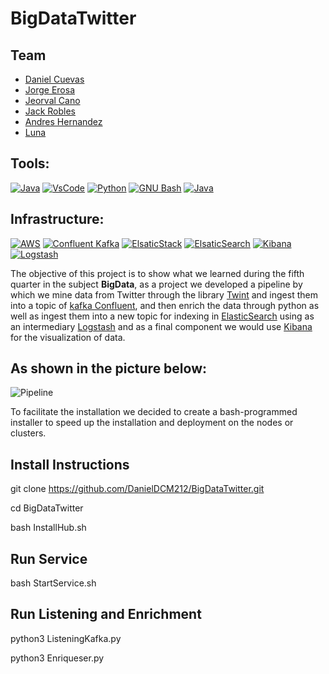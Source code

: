 # BigDataTwitter

## Team
+ [Daniel Cuevas](https://github.com/DanielDCM212)
+ [Jorge Erosa](https://github.com/JA-Erosa)
+ [Jeorval Cano](https://github.com/JeorvalCM)
+ [Jack Robles](https://github.com/JefeNovato044)
+ [Andres Hernandez](https://github.com/AndresHdez2000)
+ [Luna]()

## Tools:
[![Java](https://img.shields.io/badge/Ubuntu-E95420?style=for-the-badge&logo=Ubuntu&logoColor=orange&labelColor=101010)]()
[![VsCode](https://img.shields.io/badge/VsCode-007396?style=for-the-badge&logo=Visual-Studio-Code&logoColor=white&labelColor=101010)]()
[![Python](https://img.shields.io/badge/Python-3DDC84?style=for-the-badge&logo=python&logoColor=yellow&labelColor=101010)]()
[![GNU Bash](https://img.shields.io/badge/Bash-4EAA25?style=for-the-badge&logo=GNU-Bash&logoColor=white&labelColor=101010)]()
[![Java](https://img.shields.io/badge/Java-007396?style=for-the-badge&logo=java&logoColor=red&labelColor=101010)]()


## Infrastructure:
[![AWS](https://img.shields.io/badge/AWS-232F3E?style=for-the-badge&logo=amazon-aws&logoColor=orange&labelColor=101010)]()
[![Confluent Kafka](https://img.shields.io/badge/Kafka-999999?style=for-the-badge&logo=Apache-Kafka&logoColor=white&labelColor=101010)]()
[![ElsaticStack](https://img.shields.io/badge/Elastic-Stack-FCD109?style=for-the-badge&logo=Elastic&logoColor=F04E98&labelColor=101010)]()
[![ElsaticSearch](https://img.shields.io/badge/Elastic-Search-3EBFB3?style=for-the-badge&logo=Elasticsearch&logoColor=FCD109&labelColor=101010)]()
[![Kibana](https://img.shields.io/badge/Kibana-F04E98?style=for-the-badge&logo=kibana&logoColor=3EBFB3&labelColor=101010)]()
[![Logstash](https://img.shields.io/badge/Logstash-1D77CC?style=for-the-badge&logo=Logstash&logoColor=white&labelColor=101010)]()

The objective of this project is to show what we learned during the fifth quarter in the subject **BigData**, as a project we developed a pipeline by which we mine data from Twitter through the library [Twint](https://github.com/twintproject/twint) and ingest them into a topic of [kafka Confluent](https://www.confluent.io/), and then enrich the data through python as well as ingest them into a new topic for indexing in [ElasticSearch](https://www.elastic.co/es/downloads/elasticsearch) using as an intermediary [Logstash](https://www.elastic.co/es/downloads/logstash) and as a final component we would use [Kibana](https://www.elastic.co/es/downloads/kibana) for the visualization of data.

## As shown in the picture below:
![Pipeline](img/Service.png)


To facilitate the installation we decided to create a bash-programmed installer to speed up the installation and deployment on the nodes or clusters.

## Install Instructions

git clone https://github.com/DanielDCM212/BigDataTwitter.git

cd BigDataTwitter

bash InstallHub.sh

## Run Service

bash StartService.sh

## Run Listening and Enrichment
python3 ListeningKafka.py

python3 Enriqueser.py

